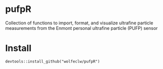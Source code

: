 # pufpR
Collection of functions to import, format, and visualize ultrafine particle measurements from the Enmont personal ultrafine particle (PUFP) sensor

# Install

`devtools::install_github("wolfeclw/pufpR")`
